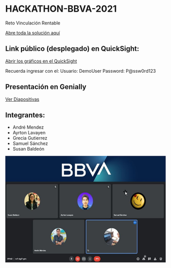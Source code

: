 # HACKATHON-BBVA-2021
Reto Vinculación Rentable

[Abre toda la solución aquí](https://docs.google.com/document/d/1SLS4JdXuioABAI0RHXuvM8ggmdB6qpJi1HfgZd40vGU/edit?usp=sharing)


## Link público (desplegado) en QuickSight:
[Abrir los gráficos en el QuickSight](https://2ub8uo9fzf.execute-api.us-east-2.amazonaws.com/test/embed-sample#)

Recuerda ingresar con el:
Usuario: DemoUser
Password: P@ssw0rd123

## Presentación en Genially
[Ver Diapositivas](https://view.genial.ly/6174f6f548d1740ddde1a1bb)

## Integrantes:
* André Mendez
* Ayrton Lavayen
* Grecia Gutierrez
* Samuel Sánchez
* Susan Baldeón

![Integrantes del equipo: winteam](https://github.com/GreciaGA/HACKATHON-BBVA-2021/blob/main/public/build/images/fotogrupal.jpg)


